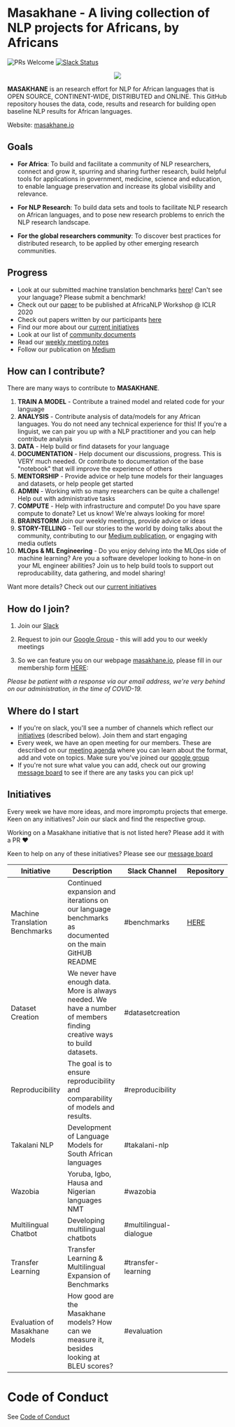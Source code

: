  # Masakhane - A living collection of NLP projects for Africans, by Africans


![PRs Welcome](https://img.shields.io/badge/PRs-welcome-brightgreen.svg)
[![Slack Status](https://img.shields.io/badge/slack-join_chat-white.svg?logo=slack&style=social)](https://join.slack.com/t/masakhane-nlp/shared_invite/enQtODM3ODA3ODE0ODIwLTAyYzg3M2E3Nzg4Y2I3NzgxNDg4MmNlZDE4OTBjMzBjMjg4NTcxMWZlYTg3ZDljMTU4M2FjOTk3MDVjOWM2NGM)

<div align="center">
<img src="https://pbs.twimg.com/profile_images/1255858628986384384/d7Lk9I-w_400x400.jpg" >
</div>

**MASAKHANE** is an research effort for NLP for African languages that is OPEN SOURCE, CONTINENT-WIDE, DISTRIBUTED and ONLINE. This GitHub repository houses the data, code, results and research for building open baseline NLP results for African languages.

Website: [masakhane.io](https://masakhane.io)

## Goals

- **For Africa**: To build and facilitate a community of NLP researchers, connect and grow it, spurring and sharing further research, build helpful tools for applications in government, medicine, science and education, to enable language preservation and increase its global visibility and relevance. 

- **For NLP Research**: To build data sets and tools to facilitate NLP research on African languages, and to pose new research problems to enrich the NLP research landscape.

- **For the global researchers community**: To discover best practices for distributed research, to be applied by other emerging research communities.


## Progress

- Look at our submitted machine translation benchmarks [here](https://github.com/masakhane-io/masakhane-mt/blob/master/language_pairs.md)! Can't see your language? Please submit a benchmark!
- Check out our [paper](https://arxiv.org/pdf/2003.11529) to be published at AfricaNLP Workshop @ ICLR 2020
- Check out papers written by our participants [here](https://github.com/masakhane-io/masakhane-community/blob/master/publications.md)
- Find our more about our [current initiatives](https://github.com/masakhane-io/masakhane-community/blob/master/initiatives.md)
- Look at our list of [community documents](https://github.com/masakhane-io/masakhane-community/blob/master/community-documents.md)
- Read our [weekly meeting notes](https://github.com/masakhane-io/masakhane-community/tree/master/meetingsummaries)
- Follow our publication on [Medium](https://medium.com/masakhane)

## How can I contribute?

There are many ways to contribute to **MASAKHANE**.

1. **TRAIN A MODEL** - Contribute a trained model and related code for your language
2. **ANALYSIS** - Contribute analysis of data/models for any African languages. You do not need any technical experience for this! If you're a linguist, we can pair you up with a NLP practitioner and you can help contribute analysis
3. **DATA** - Help build or find datasets for your language
4. **DOCUMENTATION** - Help document our discussions, progress. This is VERY much needed. Or contribute to documentation of the base "notebook" that will improve the experience of others
5. **MENTORSHIP** - Provide advice or help tune models for their languages and datasets, or help people get started
6. **ADMIN** - Working with so many researchers can be quite a challenge! Help out with administrative tasks
7. **COMPUTE** - Help with infrastructure and compute! Do you have spare compute to donate? Let us know! We're always looking for more!
8. **BRAINSTORM** Join our weekly meetings, provide advice or ideas
9. **STORY-TELLING** - Tell our stories to the world by doing talks about the community, contributing to our [Medium publication](https://medium.com/masakhane), or engaging with media outlets
10. **MLOps & ML Engineering** - Do you enjoy delving into the MLOps side of machine learning? Are you a software developer looking to hone-in on your ML engineer abilities? Join us to help build tools to support out reproducability, data gathering, and model sharing!

Want more details? Check out our [current initiatives](https://github.com/masakhane-io/masakhane-community/blob/master/initiatives.md)

## How do I join?

1. Join our [Slack](https://join.slack.com/t/masakhane-nlp/shared_invite/enQtODM3ODA3ODE0ODIwLTAyYzg3M2E3Nzg4Y2I3NzgxNDg4MmNlZDE4OTBjMzBjMjg4NTcxMWZlYTg3ZDljMTU4M2FjOTk3MDVjOWM2NGM)
2. Request to join our [Google Group](https://groups.google.com/forum/#!forum/masakhane-mt) - this will add you to our weekly meetings

3. So we can feature you on our webpage [masakhane.io](https://masakhane.io), please fill in our membership form [HERE](https://forms.gle/VpCyX7miBySNDfcAA):


*Please be patient with a response via our email address, we're very behind on our administration, in the time of COVID-19.*

## Where do I start

- If you're on slack, you'll see a number of channels which reflect our [initiatives](#initiatives) (described below). Join them and start engaging
- Every week, we have an open meeting for our members. These are described on our [meeting agenda](https://github.com/masakhane-io/masakhane-meeting-agenda) where you can learn about the format, add and vote on topics. Make sure you've joined our [google group](ttps://groups.google.com/forum/#!forum/masakhane-nlp)
- If you're not sure what value you can add, check out our growing [message board](https://github.com/masakhane-io/masakhane-message-board) to see if there are any tasks you can pick up!

## Initiatives

Every week we have more ideas, and more impromptu projects that emerge. Keen on any initiatives? Join our slack and find the respective group.

Working on a Masakhane initiative that is not listed here? Please add it with a PR :heart:

Keen to help on any of these initiatives? Please see our [message board](https://github.com/masakhane-io/masakhane-message-board)

| Initiative                     | Description                                                                                                            | Slack Channel          | Repository                                           |
|--------------------------------|------------------------------------------------------------------------------------------------------------------------|------------------------|------------------------------------------------------|
| Machine Translation Benchmarks | Continued expansion and iterations on our language benchmarks as documented on the main GitHUB README                  | #benchmarks            | [HERE](https://github.com/masakhane-io/masakhane-mt) |
| Dataset Creation               | We never have enough data. More is always needed. We have a number of members finding creative ways to build datasets. | #datasetcreation       |                                                      |
| Reproducibility                | The goal is to ensure reproducibility and comparability of models and results.                                         | #reproducibility       |                                                      |
| Takalani NLP                   | Development of Language Models for South African languages                                                             | #takalani-nlp          |                                                      |
| Wazobia                        | Yoruba, Igbo, Hausa and Nigerian languages NMT                                                                         | #wazobia               |                                                      |
| Multilingual Chatbot           | Developing multilingual chatbots                                                                                       | #multilingual-dialogue |                                                      |
| Transfer Learning              | Transfer Learning & Multilingual Expansion of Benchmarks                                                               | #transfer-learning     |                                                      |
| Evaluation of Masakhane Models | How good are the Masakhane models? How can we measure it, besides looking at BLEU scores?                              | #evaluation            |                                                      |

# Code of Conduct

See [Code of Conduct](CODE_OF_CONDUCT.md)
